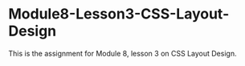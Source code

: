 # Module8-Lesson3-CSS-Layout-Design

This is the assignment for Module 8, lesson 3 on CSS Layout Design.

